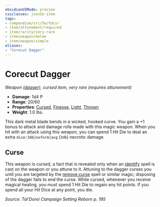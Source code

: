 ```yaml
---
obsidianUIMode: preview
cssclasses: json5e-item
tags:
- compendium/src/5e/tdcsr
- item/attunement/required
- item/rarity/very-rare
- item/weapon/melee
- item/weapon/simple
aliases: 
- "Corecut Dagger"
---
```

# Corecut Dagger
*Weapon ([dagger](2-Mechanics/CLI/items/dagger.md)), cursed item, very rare (requires attunement)*  

- **Damage**: 1d4 P
- **Range**: 20/60
- **Properties**: [Cursed](2-Mechanics/CLI/rules/item-properties.md#Cursed%20Items), [Finesse](2-Mechanics/CLI/rules/item-properties.md#Finesse), [Light](2-Mechanics/CLI/rules/item-properties.md#Light), [Thrown](2-Mechanics/CLI/rules/item-properties.md#Thrown)
- **Weight**: 1.0 lbs.

This dark metal blade bends in a wicked, hooked curve. You gain a +1 bonus to attack and damage rolls made with this magic weapon. When you hit with an attack using this weapon, you can spend 1 Hit Die to deal an extra `dice:3d6|noform|avg` (`3d6`) necrotic damage.

## Curse

This weapon is cursed, a fact that is revealed only when an [identify](2-Mechanics/CLI/spells/identify.md) spell is cast on the weapon or you attune to it. Attuning to the dagger curses you until you are targeted by the [remove curse](2-Mechanics/CLI/spells/remove-curse.md) spell or similar magic; disposing of the dagger fails to end the curse. While cursed, whenever you receive magical healing, you must spend 1 Hit Die to regain any hit points. If you spend all your Hit Dice at any point, you die.

*Source: Tal'Dorei Campaign Setting Reborn p. 195*